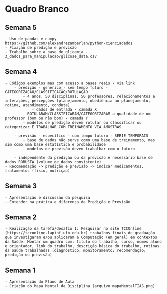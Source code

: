 # Quadro Branco

## Semana 5
    - Uso de pandas e numpy - https://github.com/alexandrezamberlan/python-cienciadados
    - Fixação de predição e previsão
    - Trabalho sobre a base de glicemia - 3_dados_para_manipulacao/glicose_data.csv

## Semana 4
    - Códigos exemplos mas com acesso a bases reais - via link 
        - predição - genérico - sem tempo futuro - CATEGORIZAÇÃO/CLASSIFICAÇÃO/ROTULAÇÃO
            - 4 anos, 50 disciplinas, 50 professores, relacionamentos e interações, percepções (planejamento, obediência ao planejamento, rotina, atendimento, conduta)
                - dados de entrada - camada X
            - ROTULARAM/CLASSIFICARAM/CATEGORIZARAM a qualidade de um professor (bom ou não bom) - camada Y
            - modelos de predição devem rotular ou classificar ou categorizar E TRABALHAR COM TREINAMENTO VIA AMOSTRAS

        - previsão - específico - com tempo futuro - SÉRIE TEMPORAIS
            - base de dados não serve como uma base de treinamento, mas sim como uma base estatística e probabilidade
            - modelos de previsão devem trabalhar com o futuro

        - independente da predição ou da previsão é necessário base de dados ROBUSTA (volume de dados consistente)
    - Recomendação -> predição e previsão -> indicar medicamentos, tratamentos (fisio, nutriçao)


## Semana 3
    - Apresentação e discussão da pesquisa
    - Entender na prática a diferença de Predição e Previsão

## Semana 2
    - Realização da tarefa/desafio 1: Pesquisar no site TCCOnline (https://tcconline.lapinf.ufn.edu.br) trabalhos finais de graduação que investigaram e/ou aplicaram a Computação (em geral) em contextos da Saúde. Montar um quadro com: título do trabalho, curso, nomes aluno e orientador, link do trabalho, descrição básica do trabalho, rotinas da Saúde trabalhadas (diagnóstico; monitoramento; recomendação; predição ou previsão)

## Semana 1
    - Apresentação do Plano de Aula
    - Criação do Mapa Mental da Disciplina (arquivo mapaMentalTIAS.png)